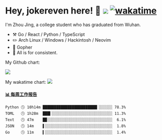# Hey, jokereven here! 👋 ![](https://visitor-badge.laobi.icu/badge?page_id=jokereven.readme) [![wakatime](https://wakatime.com/badge/user/eada5769-12fd-41f7-af3d-65254494dce1.svg)](https://wakatime.com/@eada5769-12fd-41f7-af3d-65254494dce1)

I'm Zhou Jing, a college student who has graduated from Wuhan.
-   :hammer_and_pick: Go / React / Python / TypeScript
-   :pencil2: Arch Linux / Windows / Hackintosh / Neovim
-   :seedling: Gopher
-   :thought_balloon: All is for consistent.

My Github chart:

![](https://ghchart.rshah.org/JonnieWayy)

My wakatime chart:
![](https://wakatime.com/share/@jokereven/1679dc82-4bf9-4b63-9203-390d608503de.png)

<!-- waka-box start -->
#### <a href="https://gist.github.com/9f8118785e2d128d746db5f61b0e0a2a" target="_blank">📊 每周工作报告</a>
```text
Python 🕓 10h14m ████████████████████████▎░░░░░░ 78.3%
TOML   🕓 1h28m  ███▍░░░░░░░░░░░░░░░░░░░░░░░░░░░ 11.3%
Text   🕓 47m    █▉░░░░░░░░░░░░░░░░░░░░░░░░░░░░░  6.1%
JSON   🕓 14m    ▌░░░░░░░░░░░░░░░░░░░░░░░░░░░░░░  1.8%
Go     🕓 11m    ▍░░░░░░░░░░░░░░░░░░░░░░░░░░░░░░  1.4%
```
<!-- Powered by https://github.com/journey-ad/waka-box-go . -->
<!-- waka-box end -->
